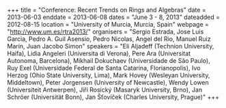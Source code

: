 +++
title = "Conference: Recent Trends on Rings and Algebras"
date = 2013-06-03
enddate = 2013-06-08
dates = "June 3 - 8, 2013"
dateadded = 2012-08-15
location = "University of Murcia, Murcia, Spain"
webpage = "http://www.um.es/rtra2013/"
organisers = "Sergio Estrada, Jose Luis Garcia, Pedro A. Guil Asensio, Pedro Nicolas, Angel del Rio, Manuel Ruiz Marin, Juan Jacobo Simon"
speakers = "Eli Aljadeff (Technion University, Haifa), Lidia Angeleri (Universita di Verona), Pere Ara (Universitat Autonoma, Barcelona), Mikhail Dokuchaev (Universidade de São Paulo), Ruy Exel (Universidade Federal de Santa Catarina, Florianopolis), Ivo Herzog (Ohio State University, Lima), Mark Hovey (Wesleyan University, Middeltown), Peter Jorgensen (University of Newcastle), Wendy Lowen (Universiteit Antwerpen), Jiří Rosický (Masaryk University, Brno), Jan Schröer (Universität Bonn), Jan Šťovíček (Charles University, Prague)"
+++